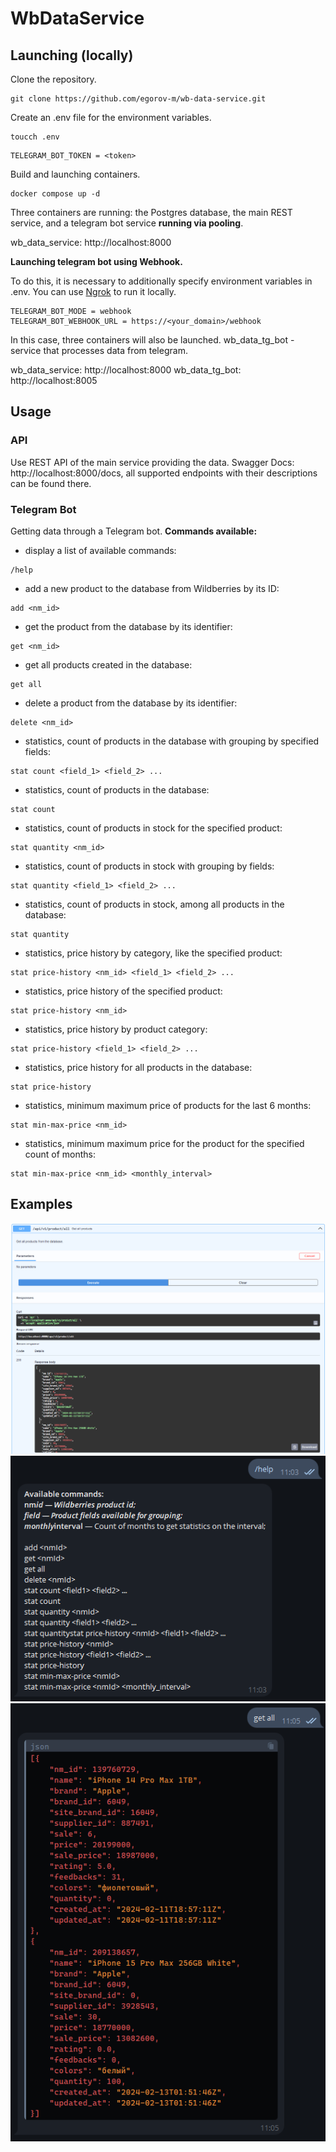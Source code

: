 # WbDataService

## Launching (locally)

Clone the repository.
```shell
git clone https://github.com/egorov-m/wb-data-service.git
```

Create an .env file for the environment variables.
```shell
toucch .env
```

```
TELEGRAM_BOT_TOKEN = <token>
```

Build and launching containers.
```shell
docker compose up -d
```

Three containers are running: the Postgres database, the main REST service, and a telegram bot service **running via pooling**.

wb_data_service: http://localhost:8000

**Launching telegram bot using Webhook.**

To do this, it is necessary to additionally specify environment variables in .env. You can use [Ngrok](https://ngrok.com/) to run it locally.

```
TELEGRAM_BOT_MODE = webhook
TELEGRAM_BOT_WEBHOOK_URL = https://<your_domain>/webhook
```

In this case, three containers will also be launched. wb_data_tg_bot - service that processes data from telegram.

wb_data_service: http://localhost:8000
wb_data_tg_bot: http://localhost:8005

## Usage

### API

Use REST API of the main service providing the data. Swagger Docs: http://localhost:8000/docs, all supported endpoints with their descriptions can be found there.

### Telegram Bot

Getting data through a Telegram bot. **Commands available:**

- display a list of available commands:
```shell
/help
```
- add a new product to the database from Wildberries by its ID:
```shell
add <nm_id>
```
- get the product from the database by its identifier:
```shell
get <nm_id>
```
- get all products created in the database:
```shell
get all
```
- delete a product from the database by its identifier:
```shell
delete <nm_id>
```
- statistics, count of products in the database with grouping by specified fields:
```shell
stat count <field_1> <field_2> ...
```
- statistics, count of products in the database:
```shell
stat count
```
- statistics, count of products in stock for the specified product:
```shell
stat quantity <nm_id>
```
- statistics, count of products in stock with grouping by fields:
```shell
stat quantity <field_1> <field_2> ...
```
- statistics, count of products in stock, among all products in the database:
```shell
stat quantity
```
-  statistics, price history by category, like the specified product:
```shell
stat price-history <nm_id> <field_1> <field_2> ...
```
- statistics, price history of the specified product:
```shell
stat price-history <nm_id>
```
- statistics, price history by product category:
```shell
stat price-history <field_1> <field_2> ...
```
- statistics, price history for all products in the database:
```shell
stat price-history
```
- statistics, minimum maximum price of products for the last 6 months:
```shell
stat min-max-price <nm_id>
```
- statistics, minimum maximum price for the product for the specified count of months:
```shell
stat min-max-price <nm_id> <monthly_interval>
```

## Examples

![Image 1](./assets/image_1.png)
![Image 2](./assets/image_2.png)
![Image 3](./assets/image_3.png)
